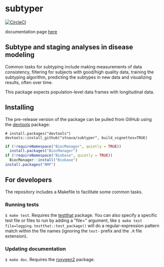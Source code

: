 # subtyper

[![CircleCI](https://circleci.com/gh/stnava/subtyper/tree/master.svg?style=svg)](https://circleci.com/gh/stnava/subtyper/tree/master)

documentation page [here](https://stnava.github.io/subtyper/)

## Subtype and staging analyses in disease modeling

Common tasks for subtyping include making measurements of data consistency,
filtering for subjects with good/high quality data, training the
subtyping algorithm, predicting the subtypes in new data and
visualizing results, often over time.

This package expects population-level data frames with longitudinal data.


## Installing

The pre-release version of the package can be pulled from GitHub using the [devtools](https://github.com/r-lib/devtools) package:

    # install.packages("devtools")
    devtools::install_github("stnava/subtyper", build_vignettes=TRUE)


```r
if (!requireNamespace("BiocManager", quietly = TRUE))
  install.packages("BiocManager")
if (!requireNamespace("Biobase", quietly = TRUE))
  BiocManager::install("Biobase")
install.packages("NMF")
```

## For developers

The repository includes a Makefile to facilitate some common tasks.

### Running tests

`$ make test`. Requires the [testthat](http://testthat.r-lib.org/) package. You can also specify a specific test file or files to run by adding a "file=" argument, like `$ make test file=logging`. `testthat::test_package()` will do a regular-expression pattern match within the file names (ignoring the `test-` prefix and the `.R` file extension).

### Updating documentation

`$ make doc`. Requires the [roxygen2](https://github.com/klutometis/roxygen) package.
